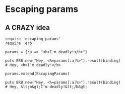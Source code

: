 # Escaping params

## A CRAZY idea

    require 'escaping_params'
    require 'erb'
    
    params = {:a => "<b>I'm deadly!</b>"}
    
    puts ERB.new("Hey, <%=params[:a]%>").result(binding)
    # Hey, <b>I'm deadly!</b>

    params.extend(EscapingParams)
    
    puts ERB.new("Hey, <%=params[:a]%>").result(binding)
    # Hey, &lt;b&gt;I'm deadly!&lt;/b&gt;
